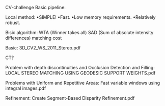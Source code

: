 CV-challenge
Basic pipeline:

Local method:
•SIMPLE!
•Fast.
•Low memory requirements.
•Relatively robust.

Bisic algorithm:
WTA (Winner takes all)
SAD (Sum of absolute intensity differences) matching cost

Basic: 3D_CV2_WS_2011_Stereo.pdf

CT?

Problem with depth discontinuities and Occlusion Detection and Filling: 
LOCAL STEREO MATCHING USING GEODESIC SUPPORT WEIGHTS.pdf 

Problems with Uniform and Repetitive Areas:
Fast variable windows using integral images.pdf

Refinement:
Create Segment-Based Disparity Refinement.pdf
